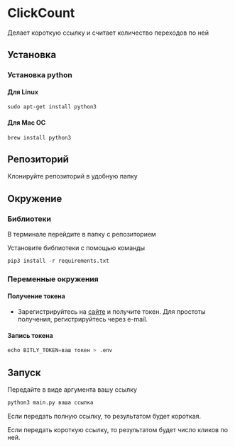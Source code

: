 # ClickCount

Делает короткую ссылку и считает количество переходов по ней

## Установка 

### Установка python
   
#### Для Linux 
```
sudo apt-get install python3
```
#### Для Mac OC
```
brew install python3
```
## Репозиторий
Клонируйте репозиторий в удобную папку

## Окружение

### Библиотеки

В терминале перейдите в папку с репозиторием

Установите библиотеки с помощью команды
```python 
pip3 install -r requirements.txt
```

### Переменные окружения 
#### Получение токена

* Зарегистрируйтесь на [сайте](https://app.bitly.com/Bn55hH2ctPw/bitlinks/3pg5ZpS/details) и получите токен. Для простоты получения, регистрируйтесь через e-mail.

#### Запись токена
```python
echo BITLY_TOKEN=ваш токен > .env
```
## Запуск 

Передайте в виде аргумента вашу ссылку
```python
python3 main.py ваша ссылка
```
Если передать полную ссылку, то результатом будет короткая. 

Если передать короткую ссылку, то результатом будет число кликов по ней. 
